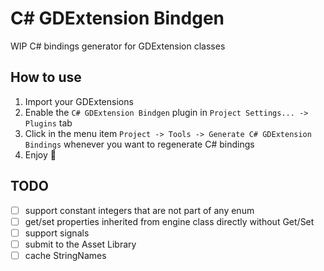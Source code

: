 # C# GDExtension Bindgen
WIP C# bindings generator for GDExtension classes


## How to use
1. Import your GDExtensions
2. Enable the `C# GDExtension Bindgen` plugin in `Project Settings... -> Plugins` tab
3. Click in the menu item `Project -> Tools -> Generate C# GDExtension Bindings` whenever you want to regenerate C# bindings
4. Enjoy 🍾


## TODO
- [ ] support constant integers that are not part of any enum
- [ ] get/set properties inherited from engine class directly without Get/Set
- [ ] support signals
- [ ] submit to the Asset Library
- [ ] cache StringNames
